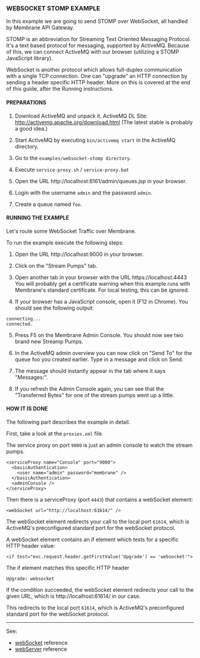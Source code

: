 ### WEBSOCKET STOMP EXAMPLE

In this example we are going to send STOMP over WebSocket, all handled by
Membrane API Gateway.

STOMP is an abbreviation for Streaming Text Oriented Messaging Protocol. It's a
text based protocol for messaging, supported by ActiveMQ. Because of this, we
can connect ActiveMQ with our browser (utilizing a STOMP JavaScript library).

WebSocket is another protocol which allows full-duplex communication with a
single TCP connection. One can "upgrade" an HTTP connection by sending a header
specific HTTP header. More on this is covered at the end of this guide, after
the Running instructions.


#### PREPARATIONS


1.	Download ActiveMQ and unpack it.
	ActiveMQ DL Site:
		http://activemq.apache.org/download.html
	(The latest stable is probably a good idea.)
	  
2.	Start ActiveMQ by executing `bin/activemq start` in the ActiveMQ directory.
	  
3.	Go to the `examples/websocket-stomp directory`.
	  
4.	Execute `service-proxy.sh` / `service-proxy.bat`
	  
5.	Open the URL http://localhost:8161/admin/queues.jsp in your browser.

6.	Login with the username `admin` and the password `admin`.
	  
7.	Create a queue named `foo`.



#### RUNNING THE EXAMPLE


Let's route some WebSocket Traffic over Membrane.

To run the example execute the following steps:

1.	Open the URL
		http://localhost:9000
	in your browser.
	  
2.	Click on the "Stream Pumps" tab.

3.	Open another tab in your browser with the URL
		https://localhost:4443
	You will probably get a certificate warning when this example runs with
	Membrane's standard certificate. For local testing, this can be ignored.
	  
4.	If your browser has a JavaScript console, open it (F12 in Chrome).
	You should see the following output:
```
connecting...
connected.
  ```
5.	Press F5 on the Membrane Admin Console.
	You should now see two brand new Streamp Pumps.

6.	In the ActiveMQ admin overview you can now click on "Send To"
	for the queue foo you created earlier.
	Type in a message and click on Send.
	  
7.	The message should instantly appear in the tab where it says "Messages:".
	  
8.	If you refresh the Admin Console again, you can see that the
	"Transferred Bytes" for one of the stream pumps went up a little.

	  
#### HOW IT IS DONE

The following part describes the example in detail.

First, take a look at the `proxies.xml` file.


The service proxy on port `9000` is just an admin console to watch the stream pumps.

```
<serviceProxy name="Console" port="9000">
  <basicAuthentication>
    <user name="admin" password="membrane" />
  </basicAuthentication>
  <adminConsole />
</serviceProxy>
```


Then there is a serviceProxy (port `4443`) that contains a webSocket element:

```
<webSocket url="http://localhost:61614/" />
```

The webSocket element redirects your call to the local port `61614`, which is
ActiveMQ's preconfigured standard port for the webSocket protocol.

A webSocket element contains an if element which tests for a specific HTTP
header value:

```
<if test="exc.request.header.getFirstValue('Upgrade') == 'websocket'">
```

The if element matches this specific HTTP header

```
Upgrade: websocket
```

If the condition succeeded, the webSocket element redirects your call to the
given URL, which is http://localhost:61614/ in our case.

This redirects to the local port `61614`, which is ActiveMQ's preconfigured
standard port for the webSocket protocol.

---
See:
- [webSocket](https://membrane-soa.org/api-gateway-doc/current/configuration/reference/webSocket.htm) reference
- [webServer](https://membrane-soa.org/api-gateway-doc/current/configuration/reference/webServer.htm) reference